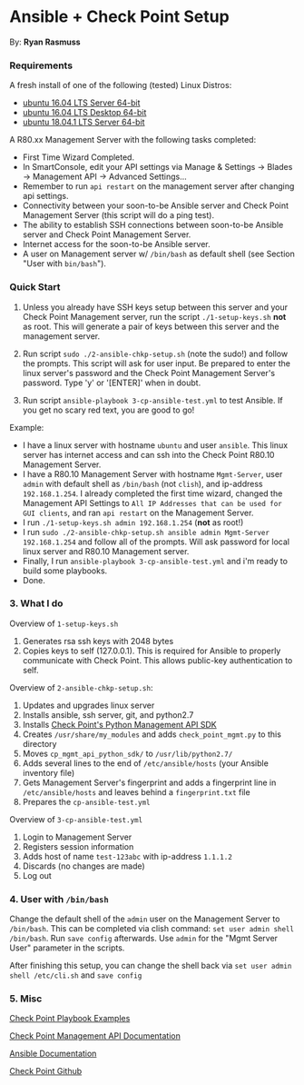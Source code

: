 # Ansible + Check Point Setup

By:   **Ryan Rasmuss**

### Requirements

A fresh install of one of the following (tested) Linux Distros:

- [ubuntu 16.04 LTS Server 64-bit](http://releases.ubuntu.com/16.04/)
- [ubuntu 16.04 LTS Desktop 64-bit](http://releases.ubuntu.com/16.04/)
- [ubuntu 18.04.1 LTS Server 64-bit](http://releases.ubuntu.com/18.04/)

A R80.xx Management Server with the following tasks completed:

- First Time Wizard Completed.
- In SmartConsole, edit your API settings via Manage & Settings -> Blades -> Management API -> Advanced Settings...
- Remember to run ``api restart`` on the management server after changing api settings.
- Connectivity between your soon-to-be Ansible server and Check Point Management Server (this script will do a ping test).
- The ability to establish SSH connections between soon-to-be Ansible server and Check Point Management Server.
- Internet access for the soon-to-be Ansible server.
- A user on Management server w/ ``/bin/bash`` as default shell (see Section "User with ``bin/bash``").


### Quick Start

1. Unless you already have SSH keys setup between this server and your Check Point Management server, run the script ``./1-setup-keys.sh`` **not** as root. This will generate a pair of keys between this server and the management server.

2. Run script ``sudo ./2-ansible-chkp-setup.sh`` (note the sudo!) and follow the prompts. This script will ask for user input. Be prepared to enter the linux server's password and the Check Point Management Server's password. Type 'y' or '[ENTER]' when in doubt.

3. Run script ``ansible-playbook 3-cp-ansible-test.yml`` to test Ansible. If you get no scary red text, you are good to go!

Example:

- I have a linux server with hostname ``ubuntu`` and user ``ansible``. This linux server has internet access and can ssh into the Check Point R80.10 Management Server.
- I have a R80.10 Management Server with hostname ``Mgmt-Server``, user ``admin`` with default shell as ``/bin/bash`` (not ``clish``), and ip-address ``192.168.1.254``. I already completed the first time wizard, changed the Management API Settings to ``All IP Addresses that can be used for GUI clients``, and ran ``api restart`` on the Management Server.
- I run ``./1-setup-keys.sh admin 192.168.1.254`` (**not** as root!)
- I run ``sudo ./2-ansible-chkp-setup.sh ansible admin Mgmt-Server 192.168.1.254`` and follow all of the prompts. Will ask password for local linux server and R80.10 Management server.
- Finally, I run ``ansible-playbook 3-cp-ansible-test.yml`` and i'm ready to build some playbooks.
- Done.

### 3. What I do

Overview of ``1-setup-keys.sh``

1. Generates rsa ssh keys with 2048 bytes
2. Copies keys to self (127.0.0.1). This is required for Ansible to properly communicate with Check Point. This allows public-key authentication to self.

Overview of ``2-ansible-chkp-setup.sh``:

1. Updates and upgrades linux server
2. Installs ansible, ssh server, git, and python2.7
3. Installs [Check Point's Python Management API SDK](https://github.com/CheckPointSW/cpAnsible)
4. Creates ``/usr/share/my_modules`` and adds ``check_point_mgmt.py`` to this directory
5. Moves ``cp_mgmt_api_python_sdk/`` to ``/usr/lib/python2.7/``
6. Adds several lines to the end of ``/etc/ansible/hosts`` (your Ansible inventory file)
7. Gets Management Server's fingerprint and adds a fingerprint line in ``/etc/ansible/hosts`` and leaves behind a ``fingerprint.txt`` file
8. Prepares the ``cp-ansible-test.yml``

Overview of ``3-cp-ansible-test.yml``

1. Login to Management Server
2. Registers session information
3. Adds host of name ``test-123abc`` with ip-address ``1.1.1.2``
4. Discards (no changes are made)
5. Log out


### 4. User with ``/bin/bash``

Change the default shell of the ``admin`` user on the Management Server to ``/bin/bash``. This can be completed via clish command: ``set user admin shell /bin/bash``. Run ``save config`` afterwards. Use ``admin`` for the "Mgmt Server User" parameter in the scripts.

After finishing this setup, you can change the shell back via ``set user admin shell /etc/cli.sh`` and ``save config``

### 5. Misc

[Check Point Playbook Examples](https://github.com/ryanrasmuss/ansible-checkpoint-playbooks)

[Check Point Management API Documentation](https://sc1.checkpoint.com/documents/latest/APIs/index.html#introduction~v1.2%20)

[Ansible Documentation](https://docs.ansible.com/)

[Check Point Github](https://github.com/CheckPointSW)

